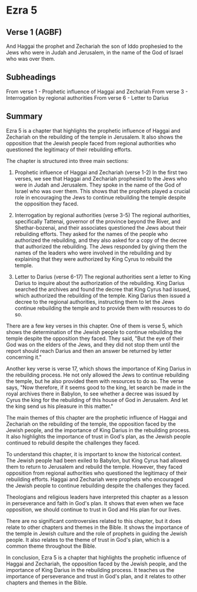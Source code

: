 # Ezra 5

## Verse 1 (AGBF)

And Haggai the prophet and Zechariah the son of Iddo prophesied to the Jews who were in Judah and Jerusalem, in the name of the God of Israel who was over them.

## Subheadings

From verse 1 - Prophetic influence of Haggai and Zechariah
From verse 3 - Interrogation by regional authorities
From verse 6 - Letter to Darius

## Summary

Ezra 5 is a chapter that highlights the prophetic influence of Haggai and Zechariah on the rebuilding of the temple in Jerusalem. It also shows the opposition that the Jewish people faced from regional authorities who questioned the legitimacy of their rebuilding efforts.

The chapter is structured into three main sections:

1. Prophetic influence of Haggai and Zechariah (verse 1-2)
In the first two verses, we see that Haggai and Zechariah prophesied to the Jews who were in Judah and Jerusalem. They spoke in the name of the God of Israel who was over them. This shows that the prophets played a crucial role in encouraging the Jews to continue rebuilding the temple despite the opposition they faced.

2. Interrogation by regional authorities (verse 3-5)
The regional authorities, specifically Tattenai, governor of the province beyond the River, and Shethar-bozenai, and their associates questioned the Jews about their rebuilding efforts. They asked for the names of the people who authorized the rebuilding, and they also asked for a copy of the decree that authorized the rebuilding. The Jews responded by giving them the names of the leaders who were involved in the rebuilding and by explaining that they were authorized by King Cyrus to rebuild the temple.

3. Letter to Darius (verse 6-17)
The regional authorities sent a letter to King Darius to inquire about the authorization of the rebuilding. King Darius searched the archives and found the decree that King Cyrus had issued, which authorized the rebuilding of the temple. King Darius then issued a decree to the regional authorities, instructing them to let the Jews continue rebuilding the temple and to provide them with resources to do so.

There are a few key verses in this chapter. One of them is verse 5, which shows the determination of the Jewish people to continue rebuilding the temple despite the opposition they faced. They said, "But the eye of their God was on the elders of the Jews, and they did not stop them until the report should reach Darius and then an answer be returned by letter concerning it."

Another key verse is verse 17, which shows the importance of King Darius in the rebuilding process. He not only allowed the Jews to continue rebuilding the temple, but he also provided them with resources to do so. The verse says, "Now therefore, if it seems good to the king, let search be made in the royal archives there in Babylon, to see whether a decree was issued by Cyrus the king for the rebuilding of this house of God in Jerusalem. And let the king send us his pleasure in this matter."

The main themes of this chapter are the prophetic influence of Haggai and Zechariah on the rebuilding of the temple, the opposition faced by the Jewish people, and the importance of King Darius in the rebuilding process. It also highlights the importance of trust in God's plan, as the Jewish people continued to rebuild despite the challenges they faced.

To understand this chapter, it is important to know the historical context. The Jewish people had been exiled to Babylon, but King Cyrus had allowed them to return to Jerusalem and rebuild the temple. However, they faced opposition from regional authorities who questioned the legitimacy of their rebuilding efforts. Haggai and Zechariah were prophets who encouraged the Jewish people to continue rebuilding despite the challenges they faced.

Theologians and religious leaders have interpreted this chapter as a lesson in perseverance and faith in God's plan. It shows that even when we face opposition, we should continue to trust in God and His plan for our lives.

There are no significant controversies related to this chapter, but it does relate to other chapters and themes in the Bible. It shows the importance of the temple in Jewish culture and the role of prophets in guiding the Jewish people. It also relates to the theme of trust in God's plan, which is a common theme throughout the Bible.

In conclusion, Ezra 5 is a chapter that highlights the prophetic influence of Haggai and Zechariah, the opposition faced by the Jewish people, and the importance of King Darius in the rebuilding process. It teaches us the importance of perseverance and trust in God's plan, and it relates to other chapters and themes in the Bible.